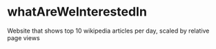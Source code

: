 # whatAreWeInterestedIn
Website that shows top 10 wikipedia articles per day, scaled by relative page views
